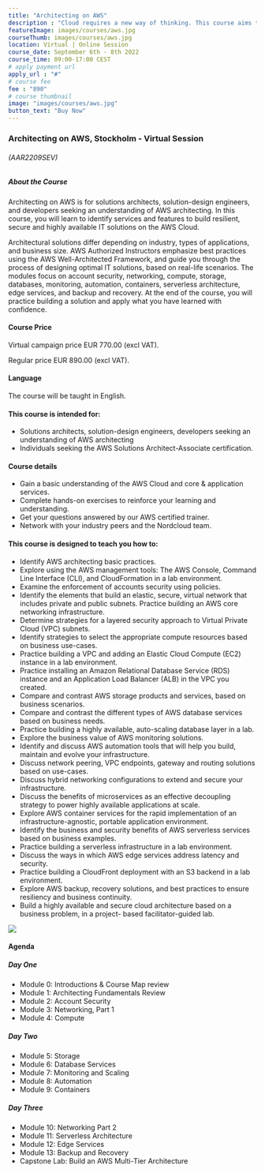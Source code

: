```yaml
---
title: "Architecting on AWS"
description : "Cloud requires a new way of thinking. This course aims to give you a comprehensive overview to AWS fundamentals, architectural design patterns, and how to build cloud solutions on AWS."
featureImage: images/courses/aws.jpg
courseThumb: images/courses/aws.jpg
location: Virtual | Online Session
course_date: September 6th - 8th 2022
course_time: 09:00-17:00 CEST
# apply payment url
apply_url : "#"
# course fee
fee : "890"
# course thumbnail
image: "images/courses/aws.jpg"
button_text: "Buy Now"
---
```


### Architecting on AWS, Stockholm - Virtual Session

###### (AAR2209SEV)

##### About the Course

Architecting on AWS is for solutions architects, solution-design engineers, and developers seeking an understanding of AWS architecting. In this course, you will learn to identify services and features to build resilient, secure and highly available IT solutions on the AWS Cloud.

Architectural solutions differ depending on industry, types of applications, and business size. AWS Authorized Instructors emphasize best practices using the AWS Well-Architected Framework, and guide you through the process of designing optimal IT solutions, based on real-life scenarios. The modules focus on account security, networking, compute, storage, databases, monitoring, automation, containers, serverless architecture, edge services, and backup and recovery. At the end of the course, you will practice building a solution and apply what you have learned with confidence.


#### Course Price 

Virtual campaign price EUR 770.00 (excl VAT).

Regular price EUR 890.00 (excl VAT).

#### Language

The course will be taught in English.

#### This course is intended for:

* Solutions architects, solution-design engineers, developers seeking an understanding of AWS architecting
* Individuals seeking the AWS Solutions Architect-Associate certification.

#### Course details

* Gain a basic understanding of the AWS Cloud and core & application services.
* Complete hands-on exercises to reinforce your learning and understanding.
* Get your questions answered by our AWS certified trainer.
* Network with your industry peers and the Nordcloud team.

#### This course is designed to teach you how to:

* Identify AWS architecting basic practices.
* Explore using the AWS management tools: The AWS Console, Command Line Interface (CLI), and CloudFormation in a lab environment.
* Examine the enforcement of accounts security using policies.
* Identify the elements that build an elastic, secure, virtual network that includes private and public subnets.
Practice building an AWS core networking infrastructure.
* Determine strategies for a layered security approach to Virtual Private Cloud (VPC) subnets.
* Identify strategies to select the appropriate compute resources based on business use-cases.
* Practice building a VPC and adding an Elastic Cloud Compute (EC2) instance in a lab environment.
* Practice installing an Amazon Relational Database Service (RDS) instance and an Application Load Balancer (ALB) in the VPC you created.
* Compare and contrast AWS storage products and services, based on business scenarios.
* Compare and contrast the different types of AWS database services based on business needs.
* Practice building a highly available, auto-scaling database layer in a lab.
* Explore the business value of AWS monitoring solutions.
* Identify and discuss AWS automation tools that will help you build, maintain and evolve your infrastructure.
* Discuss network peering, VPC endpoints, gateway and routing solutions based on use-cases.
* Discuss hybrid networking configurations to extend and secure your infrastructure.
* Discuss the benefits of microservices as an effective decoupling strategy to power highly available applications at scale.
* Explore AWS container services for the rapid implementation of an infrastructure-agnostic, portable application environment.
* Identify the business and security benefits of AWS serverless services based on business examples.
* Practice building a serverless infrastructure in a lab environment.
* Discuss the ways in which AWS edge services address latency and security.
* Practice building a CloudFront deployment with an S3 backend in a lab environment.
* Explore AWS backup, recovery solutions, and best practices to ensure resiliency and business continuity.
* Build a highly available and secure cloud architecture based on a business problem, in a project- based facilitator-guided lab.

![](https://nordcloud.com/wp-content/uploads/2020/03/nordcloud_web_square-25.jpg#floatright)

#### Agenda

##### Day One

* Module 0: Introductions & Course Map review
* Module 1: Architecting Fundamentals Review
* Module 2: Account Security
* Module 3: Networking, Part 1
* Module 4: Compute

##### Day Two

* Module 5: Storage
* Module 6: Database Services
* Module 7: Monitoring and Scaling
* Module 8: Automation
* Module 9: Containers

##### Day Three

* Module 10: Networking Part 2
* Module 11: Serverless Architecture
* Module 12: Edge Services
* Module 13: Backup and Recovery
* Capstone Lab: Build an AWS Multi-Tier Architecture
